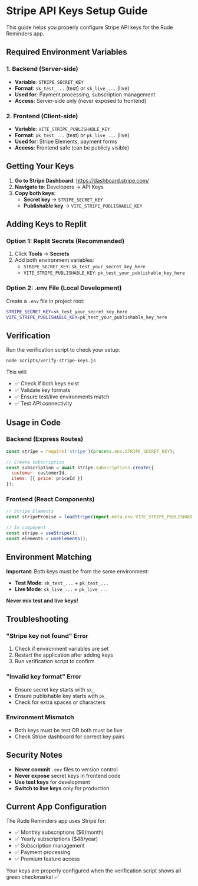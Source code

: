 # Stripe API Keys Setup Guide

This guide helps you properly configure Stripe API keys for the Rude Reminders app.

## Required Environment Variables

### 1. Backend (Server-side)
- **Variable**: `STRIPE_SECRET_KEY`
- **Format**: `sk_test_...` (test) or `sk_live_...` (live)
- **Used for**: Payment processing, subscription management
- **Access**: Server-side only (never exposed to frontend)

### 2. Frontend (Client-side)
- **Variable**: `VITE_STRIPE_PUBLISHABLE_KEY`
- **Format**: `pk_test_...` (test) or `pk_live_...` (live)
- **Used for**: Stripe Elements, payment forms
- **Access**: Frontend safe (can be publicly visible)

## Getting Your Keys

1. **Go to Stripe Dashboard**: https://dashboard.stripe.com/
2. **Navigate to**: Developers → API Keys
3. **Copy both keys**:
   - **Secret key** → `STRIPE_SECRET_KEY`
   - **Publishable key** → `VITE_STRIPE_PUBLISHABLE_KEY`

## Adding Keys to Replit

### Option 1: Replit Secrets (Recommended)
1. Click **Tools** → **Secrets**
2. Add both environment variables:
   - `STRIPE_SECRET_KEY`: `sk_test_your_secret_key_here`
   - `VITE_STRIPE_PUBLISHABLE_KEY`: `pk_test_your_publishable_key_here`

### Option 2: .env File (Local Development)
Create a `.env` file in project root:
```bash
STRIPE_SECRET_KEY=sk_test_your_secret_key_here
VITE_STRIPE_PUBLISHABLE_KEY=pk_test_your_publishable_key_here
```

## Verification

Run the verification script to check your setup:
```bash
node scripts/verify-stripe-keys.js
```

This will:
- ✅ Check if both keys exist
- ✅ Validate key formats
- ✅ Ensure test/live environments match
- ✅ Test API connectivity

## Usage in Code

### Backend (Express Routes)
```javascript
const stripe = require('stripe')(process.env.STRIPE_SECRET_KEY);

// Create subscription
const subscription = await stripe.subscriptions.create({
  customer: customerId,
  items: [{ price: priceId }]
});
```

### Frontend (React Components)
```javascript
// Stripe Elements
const stripePromise = loadStripe(import.meta.env.VITE_STRIPE_PUBLISHABLE_KEY);

// In component
const stripe = useStripe();
const elements = useElements();
```

## Environment Matching

**Important**: Both keys must be from the same environment:
- **Test Mode**: `sk_test_...` + `pk_test_...`
- **Live Mode**: `sk_live_...` + `pk_live_...`

**Never mix test and live keys!**

## Troubleshooting

### "Stripe key not found" Error
1. Check if environment variables are set
2. Restart the application after adding keys
3. Run verification script to confirm

### "Invalid key format" Error
- Ensure secret key starts with `sk_`
- Ensure publishable key starts with `pk_`
- Check for extra spaces or characters

### Environment Mismatch
- Both keys must be test OR both must be live
- Check Stripe dashboard for correct key pairs

## Security Notes

- **Never commit** `.env` files to version control
- **Never expose** secret keys in frontend code
- **Use test keys** for development
- **Switch to live keys** only for production

## Current App Configuration

The Rude Reminders app uses Stripe for:
- ✅ Monthly subscriptions ($6/month)
- ✅ Yearly subscriptions ($48/year)
- ✅ Subscription management
- ✅ Payment processing
- ✅ Premium feature access

Your keys are properly configured when the verification script shows all green checkmarks! ✅